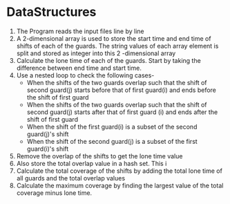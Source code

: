 # DataStructures
1. The Program reads the input files line by line
2. A 2-dimensional array is used to store the start time and end time of shifts of each of the guards. The string values of each array element is split and stored as integer into this 2 -dimensional array
3. Calculate the lone time of each of the guards. Start by taking the difference between end time and start time. 
4. Use a nested loop to check the following cases-
	- When the shifts of the two guards overlap such that the shift of second guard(j) starts before that of first guard(i) and ends before the shift of first guard 
	- When the shifts of the two guards overlap such that the shift of second guard(j) starts after that of first guard (i) and ends after the shift of first guard 
	- When the shift of the first guard(i) is a subset of the second guard(j)'s shift 
	- When the shift of the second guard(j) is a subset of the first guard(i)'s shift 
5. Remove the overlap of the shifts to get the lone time value
6. Also store the total overlap value in a hash set. This i
7. Calculate the total coverage of the shifts by adding the total lone time of all guards and the total overlap values
8. Calculate the maximum coverage by finding the largest value of the total coverage minus lone time.

